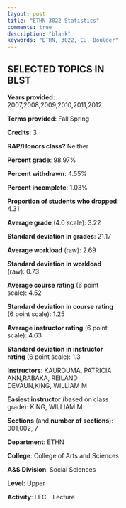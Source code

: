 ```yaml
---
layout: post
title: "ETHN 3022 Statistics"
comments: true
description: "blank"
keywords: "ETHN, 3022, CU, Boulder"
--- 
```

<head>
<script src="https://ajax.googleapis.com/ajax/libs/jquery/2.1.3/jquery.min.js"></script>
<script src="https://dl.dropboxusercontent.com/s/pc42nxpaw1ea4o9/highcharts.js?dl=0"></script>
<!-- <script src="../assets/js/highcharts.js"></script> -->
<style type="text/css">@font-face {
	font-family: "Bebas Neue";
	src: url(https://www.filehosting.org/file/details/544349/BebasNeue%20Regular.otf) format("opentype");
	}
	h1.Bebas { 
		font-family: "Bebas Neue", Verdana, Tahoma;
	}
</style>
</head>
<body>
	<div id="container" style="float: right; width: 45%; height: 88%; margin-left: 2.5%; margin-right: 2.5%;"></div>
	<script language="JavaScript">
		$(document).ready(function() {
		var chart = {type: 'column'};
		var title = {text: 'Grade Distribution'};
		var xAxis = {categories: ['A','B','C','D','F'],crosshair: true};
		var yAxis = {min: 0,title: {text: 'Percentage'}};
		var tooltip = {headerFormat: '<center><b><span style="font-size:20px">{point.key}</span></b></center>',
		               pointFormat: '<td style="padding:0"><b>{point.y:.1f}%</b></td>',
		               footerFormat: '</table>',shared: true,useHTML: true};
		var plotOptions = {column: {pointPadding: 0.0,borderWidth: 0}};  
		var credits = {enabled: false};var series= [{name: 'Percent',data: [39.94,50.99,7.65,0.28,1.13,]}];
		var json = {};
		json.chart = chart;
		json.title = title;
		json.tooltip = tooltip;
		json.xAxis = xAxis;
		json.yAxis = yAxis;  
		json.series = series;
		json.plotOptions = plotOptions;  
		json.credits = credits;
		$('#container').highcharts(json);
	});
	</script>
</body>
			   
## SELECTED TOPICS IN BLST

**Years provided**: 2007,2008,2009,2010,2011,2012

**Terms provided**: Fall,Spring

**Credits**: 3

**RAP/Honors class?** Neither

**Percent grade**: 98.97%

**Percent withdrawn**: 4.55%

**Percent incomplete**: 1.03%

**Proportion of students who dropped**: 4.31

**Average grade** (4.0 scale): 3.22

**Standard deviation in grades**: 21.17

**Average workload** (raw): 2.69

**Standard deviation in workload** (raw): 0.73

**Average course rating** (6 point scale): 4.52

**Standard deviation in course rating** (6 point scale): 1.25

**Average instructor rating** (6 point scale): 4.63

**Standard deviation in instructor rating** (6 point scale): 1.3

**Instructors**: KAUROUMA, PATRICIA ANN,RABAKA, REILAND DEVAUN,KING, WILLIAM M

**Easiest instructor** (based on class grade): KING, WILLIAM M

**Sections** (and **number of sections**): 001,002, 7

**Department**: ETHN

**College**: College of Arts and Sciences

**A&S Division**: Social Sciences

**Level**: Upper

**Activity**: LEC - Lecture